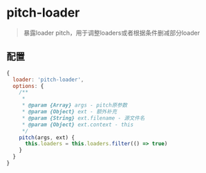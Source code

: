 # pitch-loader 

> 暴露loader pitch，用于调整loaders或者根据条件删减部分loader

## 配置

```javascript
{
  loader: 'pitch-loader',
  options: {
    /**
     * 
     * @param {Array} args - pitch原参数
     * @param {Object} ext - 额外补充
     * @param {String} ext.filename - 源文件名
     * @param {Object} ext.context - this
     */
    pitch(args, ext) {
      this.loaders = this.loaders.filter(() => true)
    }
  }
}
```